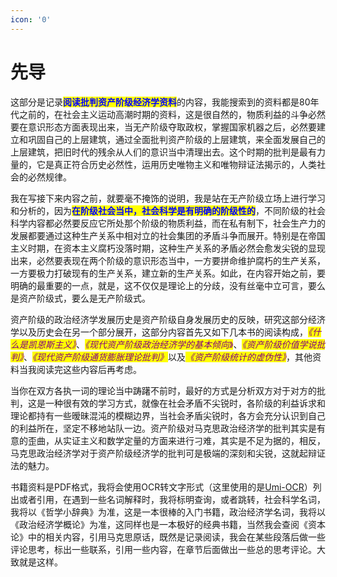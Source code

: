```yaml
---
icon: '0'
---
```


# 先导

这部分是记录<mark style="color:blue;">**阅读批判资产阶级经济学资料**</mark>的内容，我能搜索到的资料都是80年代之前的，在社会主义运动高潮时期的资料，这是很自然的，物质利益的斗争必然要在意识形态方面表现出来，当无产阶级夺取政权，掌握国家机器之后，必然要建立和巩固自己的上层建筑，通过全面批判资产阶级的上层建筑，来全面发展自己的上层建筑，把旧时代的残余从人们的意识当中清理出去。这个时期的批判是最有力量的，它是真正符合历史必然性，运用历史唯物主义和唯物辩证法揭示的，人类社会的必然规律。

我在写接下来内容之前，就要毫不掩饰的说明，我是站在无产阶级立场上进行学习和分析的，因为<mark style="color:blue;">**在阶级社会当中，社会科学是有明确的阶级性的**</mark>，不同阶级的社会科学内容都必然要反应它所处那个阶级的物质利益，而在私有制下，社会生产力的发展都要通过这种生产关系中相对立的社会集团的矛盾斗争而展开。特别是在帝国主义时期，在资本主义腐朽没落时期，这种生产关系的矛盾必然会愈发尖锐的显现出来，必然要表现在两个阶级的意识形态当中，一方要拼命维护腐朽的生产关系，一方要极力打破现有的生产关系，建立新的生产关系。如此，在内容开始之前，要明确的最重要的一点，就是，这不仅仅是理论上的分歧，没有丝毫中立可言，要么是资产阶级式，要么是无产阶级式。

资产阶级的政治经济学发展历史是资产阶级自身发展历史的反映，研究这部分经济学以及历史会在另一个部分展开，这部分内容首先又如下几本书的阅读构成，_<mark style="color:purple;">《什么是凯恩斯主义》</mark>_、_<mark style="color:purple;">《现代资产阶级政治经济学的基本倾向</mark>_<mark style="color:purple;">》</mark>、_<mark style="color:purple;">《资产阶级价值学说批判》</mark>_、_<mark style="color:purple;">《现代资产阶级通货膨胀理论批判》</mark>_&#x4EE5;&#x53CA;_<mark style="color:purple;">《资产阶级统计的虚伪性》</mark>_，其他资料当我阅读完这些内容后再考虑。

当你在双方各执一词的理论当中踌躇不前时，最好的方式是分析双方对于对方的批判，这是一种很有效的学习方式，就像在社会矛盾不尖锐时，各阶级的利益诉求和理论都持有一些暧昧混沌的模糊边界，当社会矛盾尖锐时，各方会充分认识到自己的利益所在，坚定不移地站队一边。资产阶级对马克思政治经济学的批判其实是有意的歪曲，从实证主义和数学定量的方面来进行刁难，其实是不足为据的，相反，马克思政治经济学对于资产阶级经济学的批判可是极端的深刻和尖锐，这就起辩证法的魅力。

书籍资料是PDF格式，我将会使用OCR转文字形式（这里使用的是[Umi-OCR](https://github.com/hiroi-sora/Umi-OCR)）列出或者引用，在遇到一些名词解释时，我将标明查询，或者跳转，社会科学名词，我将以《哲学小辞典》为准，这是一本很棒的入门书籍，政治经济学名词，我将以《政治经济学概论》为准，这同样也是一本极好的经典书籍，当然我会查阅《资本论》中的相关内容，引用马克思原话，既然是记录阅读，我会在某些段落后做一些评论思考，标出一些联系，引用一些内容，在章节后面做出一些总的思考评论。大致就是这样。
